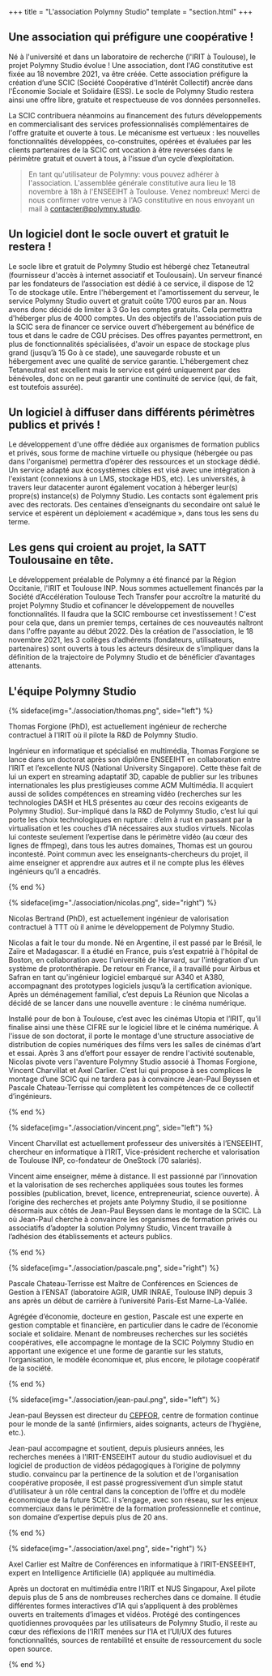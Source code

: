 +++
title = "L'association Polymny Studio"
template = "section.html"
+++


## Une association qui préfigure une coopérative !

Né à l'université et dans un laboratoire de recherche (l'IRIT à Toulouse), le
projet Polymny Studio évolue ! Une association, dont l'AG constitutive est
fixée au 18 novembre 2021, va être créée. Cette association préfigure la
création d’une SCIC (Société Coopérative d'Intérêt Collectif) ancrée dans
l'Économie Sociale et Solidaire (ESS). Le socle de Polymny Studio restera ainsi
une offre libre, gratuite et respectueuse de vos données personnelles.

La SCIC contribuera néanmoins au financement des futurs développements en
commercialisant des services professionnalisés complémentaires de l'offre
gratuite et ouverte à tous. Le mécanisme est vertueux : les nouvelles
fonctionnalités développées, co-construites, opérées et évaluées par les
clients partenaires de la SCIC ont vocation à être reversées dans le périmètre
gratuit et ouvert à tous, à l'issue d’un cycle d’exploitation.

> En tant qu'utilisateur de Polymny: vous pouvez adhérer à l'association.
> L'assemblée générale constitutive aura lieu le 18 novembre à 18h à l'ENSEEIHT
> à Toulouse. Venez nombreux!  Merci de nous confirmer votre venue à l'AG
> constitutive en nous envoyant un mail à
> [contacter@polymny.studio](mailto:contacter@polymny.studio).

## Un logiciel dont le socle ouvert et gratuit le restera !

Le socle libre et gratuit de Polymny Studio est hébergé chez Tetaneutral
(fournisseur d'accès à internet associatif et Toulousain). Un serveur financé
par les fondateurs de l’association est dédié à ce service, il dispose de 12 To
de stockage utile. Entre l'hébergement et l'amortissement du serveur, le
service Polymny Studio ouvert et gratuit coûte 1700 euros par an. Nous avons
donc décidé de limiter à 3 Go les comptes gratuits. Cela permettra d'héberger
plus de 4000 comptes. Un des objectifs de l'association puis de la SCIC sera de
financer ce service ouvert d’hébergement au bénéfice de tous et dans le cadre
de CGU précises. Des offres payantes permettront, en plus de fonctionnalités
spécialisées, d'avoir un espace de stockage plus grand (jusqu’à 15 Go à ce
stade), une sauvegarde robuste et un hébergement avec une qualité de service
garantie. L'hébergement chez Tetaneutral est excellent mais le service est géré
uniquement par des bénévoles, donc on ne peut garantir une continuité de
service (qui, de fait, est toutefois assurée).

## Un logiciel à diffuser dans différents périmètres publics et privés !

Le développement d'une offre dédiée aux organismes de formation publics et
privés, sous forme de machine virtuelle ou physique (hébergée ou pas dans
l'organisme) permettra d’opérer des ressources et un stockage dédié. Un service
adapté aux écosystèmes cibles est visé avec une intégration à l'existant
(connexions à un LMS, stockage HDS, etc). Les universités, à travers leur
datacenter auront également vocation à héberger leur(s) propre(s) instance(s)
de Polymny Studio. Les contacts sont également pris avec des rectorats. Des
centaines d’enseignants du secondaire ont salué le service et espèrent un
déploiement « académique », dans tous les sens du terme.

## Les gens qui croient au projet, la SATT Toulousaine en tête.

Le développement préalable de Polymny a été financé par la Région Occitanie,
l'IRIT et Toulouse INP. Nous sommes actuellement financés par la Société
d’Accélération Toulouse Tech Transfer pour accroître la maturité du projet
Polymny Studio et cofinancer le développement de nouvelles fonctionnalités. Il
faudra que la SCIC rembourse cet investissement ! C'est pour cela que, dans un
premier temps, certaines de ces nouveautés naîtront dans l'offre payante au
début 2022. Dès la création de l'association, le 18 novembre 2021, les 3
collèges d’adhérents (fondateurs, utilisateurs, partenaires) sont ouverts à
tous les acteurs désireux de s’impliquer dans la définition de la trajectoire
de Polymny Studio et de bénéficier d’avantages attenants.


<div  class="title mt-6 has-text-centered">

## L'équipe Polymny Studio

</div>
{% sideface(img="./association/thomas.png", side="left") %}

Thomas Forgione (PhD), est actuellement ingénieur de recherche
contractuel à l'IRIT où il pilote la R&D de Polymny Studio.

Ingénieur en informatique et  spécialisé en multimédia, Thomas Forgione se
lance dans un doctorat après son diplôme ENSEEIHT en collaboration entre l’IRIT
et l’excellente NUS (National University Singapore). Cette thèse fait de lui un
expert en streaming adaptatif 3D, capable de publier sur les tribunes
internationales les plus prestigieuses comme ACM Multimédia. Il acquiert aussi
de solides compétences en streaming vidéo (recherches sur les technologies DASH
et HLS présentes au cœur des recoins exigeants de Polymny Studio). Sur-impliqué
dans la R&D de Polymny Studio, c’est lui qui porte les choix technologiques en
rupture : d’elm à rust en passant par la virtualisation et les couches d’IA
nécessaires aux studios virtuels. Nicolas lui conteste seulement l’expertise
dans le périmètre vidéo (au cœur des lignes de ffmpeg), dans tous les autres
domaines, Thomas est un gourou incontesté. Point commun avec les
enseignants-chercheurs du projet, il aime enseigner et apprendre aux autres et
il ne compte plus les élèves ingénieurs qu’il a encadrés.

{% end %}


{% sideface(img="./association/nicolas.png", side="right") %}

Nicolas Bertrand (PhD), est actuellement ingénieur de valorisation
contractuel à TTT où il anime le développement de Polymny Studio.

Nicolas a fait le tour du monde. Né en Argentine, il est passé par le Brésil,
le Zaïre et Madagascar. Il a étudié en France, puis s’est expatrié à l'hôpital
de Boston, en collaboration avec l'université de Harvard, sur l'intégration
d'un système de protonthérapie. De retour en France, il a travaillé pour Airbus
et Safran en tant qu'ingénieur logiciel embarqué sur A340 et A380, accompagnant
des prototypes logiciels jusqu’à la certification avionique. Après un
déménagement familial, c’est depuis La Réunion que Nicolas a décidé de se
lancer dans une nouvelle aventure : le cinéma numérique.

Installé pour de bon à Toulouse, c’est avec les cinémas Utopia et l’IRIT, qu’il
finalise ainsi une thèse CIFRE sur le logiciel libre et le cinéma numérique. À
l'issue de son doctorat, il porte le montage d'une structure associative de
distribution de copies numériques des films vers les salles de cinémas d’art et
essai. Après 3 ans d’effort pour essayer de rendre l'activité soutenable,
Nicolas pivote vers l'aventure Polymny Studio associé à Thomas Forgione,
Vincent Charvillat et Axel Carlier. C’est lui qui propose à ses complices le
montage d’une SCIC qui ne tardera pas à convaincre Jean-Paul Beyssen et Pascale
Chateau-Terrisse qui complètent les compétences de ce collectif d’ingénieurs.

{% end %}

{% sideface(img="./association/vincent.png", side="left") %}

Vincent Charvillat  est actuellement professeur des universités à
l’ENSEEIHT, chercheur en informatique à l’IRIT, Vice-président recherche et
valorisation de Toulouse INP, co-fondateur de OneStock (70 salariés).

Vincent aime enseigner, même à distance. Il est passionné par l’innovation et
la valorisation de ses recherches appliquées sous toutes les formes possibles
(publication, brevet, licence, entrepreneuriat, science ouverte). À l’origine
des recherches et projets ante Polymny Studio, il se positionne désormais aux
côtés de Jean-Paul Beyssen dans le montage de la SCIC. Là où Jean-Paul cherche
à convaincre les organismes de formation privés ou associatifs  d’adopter la
solution Polymny Studio, Vincent travaille à l’adhésion des établissements et
acteurs publics.

{% end %}

{% sideface(img="./association/pascale.png", side="right") %}


Pascale Chateau-Terrisse est Maître de Conférences en Sciences de Gestion à
l’ENSAT (laboratoire AGIR, UMR INRAE, Toulouse INP) depuis 3 ans après un début
de carrière à  l’université Paris-Est Marne-La-Vallée.

Agrégée d’économie, docteure en gestion, Pascale est une experte en gestion
comptable et financière, en particulier dans le cadre de l’économie sociale et
solidaire. Menant de nombreuses recherches sur les sociétés coopératives, elle
accompagne le montage de la SCIC Polymny Studio en apportant une exigence et
une forme de garantie sur les statuts, l’organisation, le modèle économique et,
plus encore, le pilotage coopératif de la société.

{% end %}

{% sideface(img="./association/jean-paul.png", side="left") %}

Jean-paul Beyssen  est directeur du [CEPFOR](http://www.cepfor.com), centre de
formation continue pour le monde de la santé (infirmiers, aides soignants,
acteurs de l’hygiène, etc.).

Jean-paul accompagne et soutient, depuis plusieurs années, les recherches
menées à l’IRIT-ENSEEIHT autour du studio audiovisuel et du logiciel de
production de vidéos pédagogiques à l’origine de polymny studio. convaincu par
la pertinence de la solution et de l'organisation coopérative proposée, il est
passé progressivement d’un simple statut d’utilisateur à un rôle central dans
la conception de l’offre et du modèle économique de la future SCIC. il
s’engage, avec son réseau, sur les enjeux commerciaux dans le périmètre de la
formation professionnelle et continue, son domaine d’expertise depuis plus de
20 ans.

{% end %}

{% sideface(img="./association/axel.png", side="right") %}

Axel Carlier est Maître de Conférences en informatique à l’IRIT-ENSEEIHT,
expert en Intelligence Artificielle (IA) appliquée au multimédia.

Après un doctorat en multimédia entre l’IRIT et NUS Singapour, Axel pilote
depuis plus de 5 ans de nombreuses recherches dans ce domaine. Il étudie
différentes formes interactives d’IA qui s’appliquent à des problèmes ouverts
en traitements d’images et vidéos. Protégé des contingences quotidiennes
provoquées par les utilisateurs de Polymny Studio, il reste au cœur des
réflexions de l’IRIT menées sur l’IA et l’UI/UX des futures fonctionnalités,
sources de rentabilité et ensuite de ressourcement du socle open source.

{% end %}


